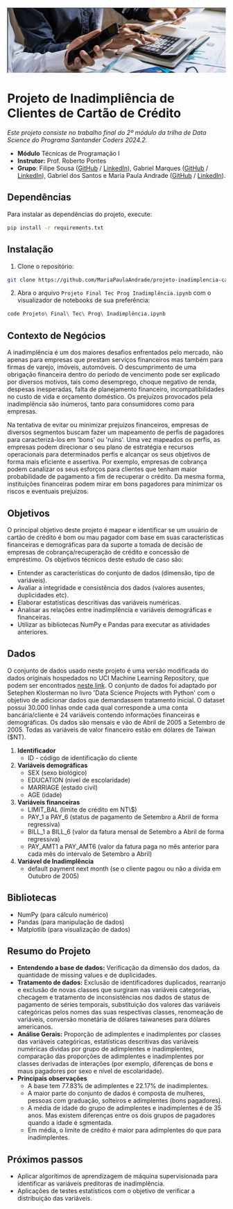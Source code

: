 <p align="center">
  <img src="images/image_readme.png" alt="Descrição da Imagem">
</p>

# Projeto de Inadimpliência de Clientes de Cartão de Crédito 

_Este projeto consiste no trabalho final do 2º módulo da trilha de Data Science do Programa Santander Coders 2024.2._ 

* **Módulo** Técnicas de Programação I
* **Instrutor:** Prof. Roberto Pontes 
* **Grupo**: Filipe Sousa ([GitHub](https://github.com/filsousa) / [LinkedIn](https://www.linkedin.com/in/filipel-sousa/)), Gabriel Marques ([GitHub](https://github.com/marqsleal) / [LinkedIn](https://www.linkedin.com/in/marqsleal/)), Gabriel dos Santos e Maria Paula Andrade ([GitHub](https://github.com/MariaPaulaAndrade) / [LinkedIn](https://www.linkedin.com/in/maria-paula-andrade/)).

## Dependências 

Para instalar as dependências do projeto, execute:

```bash
pip install -r requirements.txt
```

## Instalação 

1. Clone o repositório:

```bash
git clone https://github.com/MariaPaulaAndrade/projeto-inadimplencia-cartao-credito.git
```

2. Abra o arquivo `Projeto Final Tec Prog Inadimplência.ipynb` com o visualizador de notebooks de sua preferência:

```bash
code Projeto\ Final\ Tec\ Prog\ Inadimplência.ipynb
```

## Contexto de Negócios 

A inadimplência é um dos maiores desafios enfrentados pelo mercado, não apenas para empresas que prestam serviços financeiros mas também para firmas de varejo, imóveis, automóveis. O descumprimento de uma obrigação financeira dentro do período de vencimento pode ser explicado por diversos motivos, tais como desemprego, choque negativo de renda, despesas inesperadas, falta de planejamento financeiro, incompatibilidades no custo de vida e orçamento doméstico. Os prejuízos provocados pela inadimplência são inúmeros, tanto para consumidores como para empresas. 

Na tentativa de evitar ou minimizar prejuízos financeiros, empresas de diversos segmentos buscam fazer um mapeamento de perfis de pagadores para caracterizá-los em 'bons' ou 'ruins'. Uma vez mapeados os perfis, as empresas podem direcionar o seu plano de estratégia e recursos operacionais para determinados perfis e alcançar os seus objetivos de forma mais eficiente e assertiva. Por exemplo, empresas de cobrança podem canalizar os seus esforços para clientes que tenham maior probabilidade de pagamento a fim de recuperar o crédito. Da mesma forma, instituições financeiras podem mirar em bons pagadores para minimizar os riscos e eventuais prejuízos.

## Objetivos 

O principal objetivo deste projeto é mapear e identificar se um usuário de cartão de crédito é bom ou mau pagador com base em suas características financeiras e demográficas para da suporte a tomada de decisão de empresas de cobrança/recuperação de crédito e concessão de empréstimo. Os objetivos técnicos deste estudo de caso são:
* Entender as características do conjunto de dados (dimensão, tipo de variáveis).
* Avaliar a integridade e consistência dos dados (valores ausentes, duplicidades etc).
* Elaborar estatísticas descritivas das variáveis numéricas.
* Analisar as relações entre inadimplência e variáveis demográficas e financeiras.
* Utilizar as bibliotecas NumPy e Pandas para executar as atividades anteriores.

## Dados 

O conjunto de dados usado neste projeto é uma versão modificada do dados originais hospedados no UCI Machine Learning Repository, que podem ser encontrados [neste link](https://archive.ics.uci.edu/dataset/350/default+of+credit+card+clients). O conjunto de dados foi adaptado por Setephen Klosterman no livro 'Data Science Projects with Python' com o objetivo de adicionar dados que demandassem tratamento inicial. O dataset possui 30.000 linhas onde cada qual corresponde a uma conta bancária/cliente e 24 variáveis contendo informações financeiras e demográficas. Os dados são mensais e vão de Abril de 2005 a Setembro de 2005. Todas as variáveis de valor financeiro estão em dólares de Taiwan (\$NT).

1. **Identificador**
   - ID - código de identificação do cliente
2. **Variáveis demográficas**
    - SEX (sexo biológico)
    - EDUCATION (nível de escolaridade)
    - MARRIAGE (estado civil)
    - AGE (idade)
3. **Variáveis financeiras**
    - LIMIT_BAL (limite de crédito em NT\\$)
    - PAY_1 a PAY_6 (status de pagamento de Setembro a Abril de forma regressiva)
    - BILL_1 a BILL_6 (valor da fatura mensal de Setembro a Abril de forma regressiva)
    - PAY_AMT1 a PAY_AMT6 (valor da fatura paga no mês anterior para cada mês do intervalo de Setembro a Abril)
4. **Variável de Inadimplência**
   - default payment next month (se o cliente pagou ou não a dívida em Outubro de 2005)

## Bibliotecas 

* NumPy (para cálculo numérico)
* Pandas (para manipulação de dados)
* Matplotlib (para visualização de dados)

## Resumo do Projeto 

- **Entendendo a base de dados:** Verificação da dimensão dos dados, da quantidade de missing values e de duplicidades.
- **Tratamento de dados:** Exclusão de identificadores duplicados, rearranjo e exclusão de novas classes que surgiram nas variáveis categorias, checagem e tratamento de inconsistências nos dados de status de pagamento de séries temporais, substituição dos valores das variáveis categóricas pelos nomes das suas respectivas classes, renomeação de variáveis, conversão monetária de dólares taiwaneses para dólares americanos. 
- **Análise Gerais:** Proporção de adimplentes e inadimplentes por classes das variáveis categóricas, estatísticas descritivas das variáveis numéricas dividas por grupo de adimplentes e inadimplentes, comparação das proporções de adimplentes e inadimplentes por classes derivadas de interações (por exemplo, diferenças de bons e maus pagadores por sexo e nível de escolaridade).
- **Principais observações**
  - A base tem 77.83\% de adimplentes e 22.17\% de inadimplentes.
  - A maior parte do conjunto de dados é composta de mulheres, pessoas com graduação, solteiros e adimplentes (bons pagadores).
  - A média de idade do grupo de adimplentes e inadimplentes é de 35 anos. Mas existem diferenças entre os dois grupos de pagadores quando a idade é sgmentada.
  - Em média, o limite de crédito é maior para adimplentes do que para inadimplentes.

## Próximos passos 

- Aplicar algorítimos de aprendizagem de máquina supervisionada para identificar as variáveis preditoras de inadimplência.
- Aplicações de testes estatísticos com o objetivo de verificar a distribuição das variáveis.

